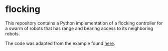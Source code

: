 # flocking

This repository contains a Python implementation of a flocking controller for a swarm of robots that has range and bearing access to its neighboring robots.

The code was adapted from the example found [here](https://github.com/ilpincy/argos3-examples/blob/master/controllers/footbot_flocking/footbot_flocking.cpp).

